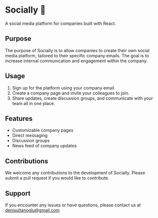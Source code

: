 # Socially 🚀
A social media platform for companies built with React.

## Purpose
The purpose of Socially is to allow companies to create their own social media platform, tailored to their specific company emails. The goal is to increase internal communication and engagement within the company.

## Usage
1. Sign up for the platform using your company email.
2. Create a company page and invite your colleagues to join.
3. Share updates, create discussion groups, and communicate with your team all in one place.

## Features
- Customizable company pages
- Direct messaging
- Discussion groups
- News feed of company updates

## Contributions
We welcome any contributions to the development of Socially. Please submit a pull request if you would like to contribute.

## Support
If you encounter any issues or have questions, please contact us at [denisultanoglu@gmail.com](mailto:denisultanoglu@gmail.com)
